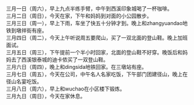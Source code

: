 三月一日（周六），早上九点半练手臂，中午到西溪印象城喝了一杯咖啡。</br>
三月二日（周日），今天在家，下午和妈妈到对面的小公园散步。</br>
三月三日（周一），早上下雨，车坐了快五十分钟才到。晚上和zhangyuandao地铁到墩祥街有座。</br>
三月四日（周二），今天上午听说周五要爬山，买了一双北面的登山鞋。晚上加班面试。</br>
三月五日（周三），下午提前一个半小时回家，北面的登山鞋不好穿。晚饭后和妈妈去了西溪银泰城的迪卡侬买了一双登山鞋。</br>
三月六日（周四），晚上和dingsida地铁回家。在三墩站有座。</br>
三月七日（周五），今天在公司，中午名人名家吃饭，下午部门团建径山，晚上在径山名宴吃饭。</br>
三月八日（周六），早上和wuchao在小区楼下锻炼。</br>
三月九日（周日），今天在家休息。</br>
